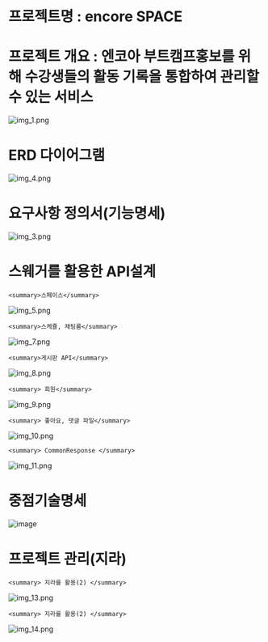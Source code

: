 
# 프로젝트명 : encore SPACE 

# 프로젝트 개요 : 엔코아 부트캠프홍보를 위해 수강생들의 활동 기록을 통합하여 관리할 수 있는 서비스
![img_1.png](docs/Common/img/img_1.png)

# ERD 다이어그램
![img_4.png](docs/Common/img/img_4.png)


# 요구사항 정의서(기능명세)
![img_3.png](docs/Common/img/img_3.png)

# 스웨거를 활용한 API설계

    <summary>스페이스</summary>
![img_5.png](docs/Common/img/img_5.png)




    <summary>스케쥴, 채팅룸</summary>

![img_7.png](docs/Common/img/img_7.png)


    <summary>게시판 API</summary>

![img_8.png](docs/Common/img/img_8.png)



    <summary> 회원</summary>

![img_9.png](docs/Common/img/img_9.png)



    <summary> 좋아요, 댓글 파일</summary>

![img_10.png](docs/Common/img/img_10.png)



    <summary> CommonResponse </summary>
![img_11.png](docs/Common/img/img_11.png)



# 중점기술명세
![image](https://github.com/lifedesigner88/240202_Project_02_Space-BackEnd/assets/123573918/6630ffbe-4bb2-4182-a831-7b7ed0ecb50a)


# 프로젝트 관리(지라)

    <summary> 지라를 활용(2) </summary>

![img_13.png](docs/Common/img/img_13.png)

    <summary> 지라를 활용(2) </summary>

![img_14.png](docs/Common/img/img_14.png)
